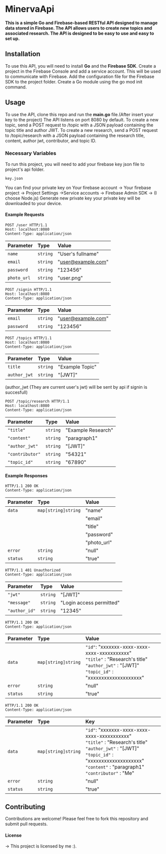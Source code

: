 # MinervaApi
**This is a simple Go and Firebase-based RESTful API designed to manage data stored in Firebase. The API allows users to create new topics and associated research. The API is designed to be easy to use and easy to set up.**

## Installation
To use this API, you will need to install **Go** and the **Firebase SDK**.
Create a project in the Firebase Console and add a service account. This will be used to communicate with Firebase.
Add the configuration file for the Firebase SDK to the project folder.
Create a Go module using the go mod init command.

## Usage
To use the API, clone this repo and run the **main.go** file.(After insert your key to the project) The API listens on port 8080 by default. To create a new topic, send a POST request to /topic with a JSON payload containing the topic title and author JWT. To create a new research, send a POST request to /topic/research with a JSON payload containing the research title, content, author jwt, contributor, and topic ID.
### Necessary Variables

To run this project, you will need to add your firebase key json file to project's api folder.

`key.json`

You can find your private key on Your firebase account -> Your firebase project -> Project Settings ->Service accounts -> Firebase Admin SDK -> (I choose Node.js) Generate new private key
your private key will be downloaded to your device.


#### Example Requests
```http
POST /user HTTP/1.1
Host: localhost:8080
Content-Type: application/json
```

| Parameter | Type     | Value                |
| :-------- | :------- | :------------------------- |
|`name` | `string` | "User's fullname" |
|`email` | `string` | "user@example.com" |
|`password` | `string` | "123456" |
|`photo_url` | `string` | "user.png" |


```http
POST /signin HTTP/1.1
Host: localhost:8080
Content-Type: application/json
```

| Parameter | Type     | Value                |
| :-------- | :------- | :------------------------- |
|`email` | `string` | "user@example.com" |
|`password` | `string` | "123456" |


```http
POST /topics HTTP/1.1
Host: localhost:8080
Content-Type: application/json
```

| Parameter | Type     | Value                |
| :-------- | :------- | :------------------------- |
| `title` | `string` | "Example Topic" |
| `author_jwt` | `string` | "[JWT]" |

(author_jwt (They are current user's jwt) will be sent by api if signin is succesfull)

```http
POST /topic/research HTTP/1.1
Host: localhost:8080
Content-Type: application/json
```
| Parameter | Type     | Value                |
| :-------- | :------- | :------------------------- |
| `"title"` | `string` | "Example Research" |
| `"content"` | `string` | "paragraph1" |
| `"author_jwt"` | `string` | "[JWT]" |
| `"contributor"` | `string` | "54321" |
| `"topic_id"` | `string` | "67890" |

#### Example Responses

```http
HTTP/1.1 200 OK
Content-Type: application/json
```

| Parameter | Type     | Value                |
| :-------- | :------- | :------------------------- |
| `data`    | `map[string]string` |"name"        | "User's fullname" |
|  |  |"email"        | "user@example.com" |
|  |  |"title"        | "Research's title" |
|  |  |"password"        | "" |
|  |  |"photo_url"        | "user.png" |
| `error`    | `string` |"null"        ||
| `status`    | `string` |"true"        ||

```http
HTTP/1.1 401 Unauthorized
Content-Type: application/json
```
| Parameter | Type     | Value                |
| :-------- | :------- | :------------------------- |
| `"jwt"` | `string` | "[JWT]" |
| `"message"` | `string` | "Login access permitted" |
| `"author_id"` | `string` | "12345" |

```http
HTTP/1.1 200 OK
Content-Type: application/json
```
| Parameter | Type     | Value                |
| :-------- | :------- | :------------------------- |
| `data`    | `map[string]string` |` "id" `:      "xxxxxxx-xxxx-xxxx-xxxx-xxxxxxxxxxx"  <br>  `"title"` :     "Research's title"  <br>  `"author_jwt"` :  "[JWT]" <br> `"topic_id"` :  "xxxxxxxxxxxxxxxxxxxx"    |  
| `error`    | `string` |"null"        |
| `status`    | `string` |"true"        |

```http
HTTP/1.1 200 OK
Content-Type: application/json
```
| Parameter | Type                |Key         |                       
| :-------- | :------------------ |:-----------|  
| `data`    | `map[string]string` |` "id" `:     "xxxxxxx-xxxx-xxxx-xxxx-xxxxxxxxxxx"  <br>  `"title"` :     "Research's title"  <br>  `"author_jwt"` :  "[JWT]" <br> `"topic_id"` :  "xxxxxxxxxxxxxxxxxxxx"  <br> `"content"` : "paragraph1" <br> `"contributor"` : "Me" | 
| `error`    | `string` |"null"        ||
| `status`    | `string` |"true"        ||


## Contributing
Contributions are welcome! Please feel free to fork this repository and submit pull requests.

#### License
-> This project is licensed by me :).
